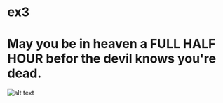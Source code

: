 # ex3
 
# May you be in heaven a FULL HALF HOUR befor the **devil knows** you're dead.

![alt text](https://abstrusegoose.com/strips/ars_longa_vita_brevis.png)
